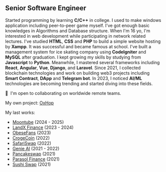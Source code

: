 Senior Software Engineer
---------------------

Started programming by learning **C/C++** in college. I used to make windows application including peer-to-peer game myself. I've got enough basic knowledges in Algorithms and Database structure. When I'm 16 yo, I'm interested in web development while participating in network related lectures. I've studied **HTML**, **CSS** and **PHP** to build a simple website hosting by **Xampp**. It was successful and became famous at school. I've built a management system for ice skating company using **CodeIgniter** and **MySQL** after graduation. I kept growing my skills by studying from **Javascript** to **Python**. Meanwhile, I mastered several frameworks including **React**, **Angular**, **Vue**, **Django**, and **Laravel**. Since 2021, I collected blockchain technologies and work on building web3 projects including **Smart Contract**, **DApp** and **Telegram bot**. In 2023, I noticed **AI/ML** technologies are becoming trending and started diving into these fields.

🤝  I'm open to collaborating on worldwide remote teams.

My own project: <a href="https://oxhop.ltd"  target="_blank">OxHop</a>

My last works:
* <a href="https://moontube.io" target="_blank">Moontube</a> (2024 - 2025)
* <a href="https://landx.fi" target="_blank">LandX Finance</a> (2023 - 2024)
* <a href="https://x.com/obesefans" target="_blank">ObeseFans</a> (2023)
* <a href="https://www.crogecoin.com" target="_blank">CrogeCoin</a> (2022)
* <a href="https://safariswap.io" target="_blank">SafariSwap</a> (2022)
* <a href="https://www.genieai.co" target="_blank">Genie AI</a> (2021 - 2022)
* <a href="https://pancakeswap.finance" target="_blank">Pancakeswap</a> (2021)
* <a href="https://twitter.com/parasol_finance" target="_blank">Parasol Finance</a> (2021)
* <a href="https://www.sushi.com" target="_blank">Sushi Swap</a> (2021)
